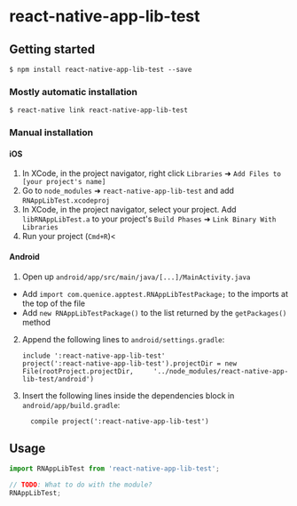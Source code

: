 
# react-native-app-lib-test

## Getting started

`$ npm install react-native-app-lib-test --save`

### Mostly automatic installation

`$ react-native link react-native-app-lib-test`

### Manual installation


#### iOS

1. In XCode, in the project navigator, right click `Libraries` ➜ `Add Files to [your project's name]`
2. Go to `node_modules` ➜ `react-native-app-lib-test` and add `RNAppLibTest.xcodeproj`
3. In XCode, in the project navigator, select your project. Add `libRNAppLibTest.a` to your project's `Build Phases` ➜ `Link Binary With Libraries`
4. Run your project (`Cmd+R`)<

#### Android

1. Open up `android/app/src/main/java/[...]/MainActivity.java`
  - Add `import com.quenice.apptest.RNAppLibTestPackage;` to the imports at the top of the file
  - Add `new RNAppLibTestPackage()` to the list returned by the `getPackages()` method
2. Append the following lines to `android/settings.gradle`:
  	```
  	include ':react-native-app-lib-test'
  	project(':react-native-app-lib-test').projectDir = new File(rootProject.projectDir, 	'../node_modules/react-native-app-lib-test/android')
  	```
3. Insert the following lines inside the dependencies block in `android/app/build.gradle`:
  	```
      compile project(':react-native-app-lib-test')
  	```


## Usage
```javascript
import RNAppLibTest from 'react-native-app-lib-test';

// TODO: What to do with the module?
RNAppLibTest;
```
  